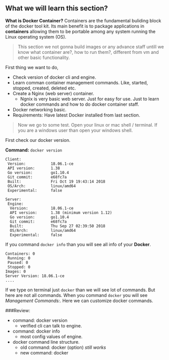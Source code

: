 ## What we will learn this section?

**What is Docker Container?**
    Containers are the fundamental buliding block of the docker tool kit. Its main benefit is to package applications in **containers** allowing them to be portable among any system running the Linux operating system (OS).

>This section we not gonna build images or any advance staff untill we know what container are?, how to run them?, different from vm and other basic functionality.

First thing we  want to do,
- Check version of docker cli and engine.
- Learn comman container management commands. Like, started, stopped, created, deleted etc.
- Create a Nginx (web server) container.
    + Ngnix is very basic web server. Just for easy for use. Just to learn docker commands and how to do docker container staff.
- Docker networking basic.
- Requirements: Have latest Docker installed from last section.


> Now we go to some test. Open your linux or mac shell / terminal. If you are a windows user than open your windows shell.

First check our docker version.

**Command:** `docker version`

```
Client:
 Version:           18.06.1-ce
 API version:       1.38
 Go version:        go1.10.4
 Git commit:        e68fc7a
 Built:             Fri Oct 19 19:43:14 2018
 OS/Arch:           linux/amd64
 Experimental:      false

Server:
 Engine:
  Version:          18.06.1-ce
  API version:      1.38 (minimum version 1.12)
  Go version:       go1.10.4
  Git commit:       e68fc7a
  Built:            Thu Sep 27 02:39:50 2018
  OS/Arch:          linux/amd64
  Experimental:     false
```

If you command `docker info` than you will see all info of your **Docker**.

```
Containers: 0
 Running: 0
 Paused: 0
 Stopped: 0
Images: 0
Server Version: 18.06.1-ce
....
```

If we type on terminal just `docker` than we will see lot of commands. But here are not all commands. When you command `docker` you will see *Management Commands:*. Here we can customize docker commands.

###Review:

- command: docker version
    + verified cli can talk to engine.
- command: docker info
    + most config values of engine.
- docker command line structure.
    + old command: docker <command> (option) *still works*
    + new command: docker <command> <sub-command> <option>

